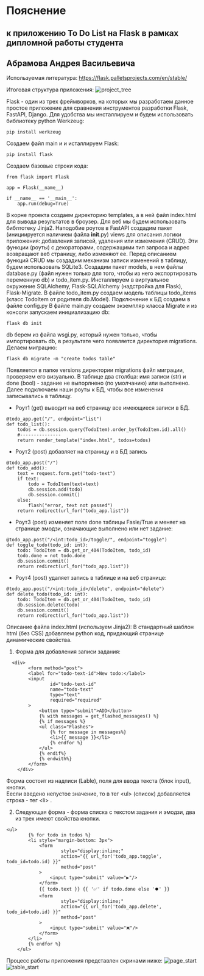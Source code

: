 # Пояснение 
## к приложению To Do List на Flask в рамках дипломной работы студента 
## Абрамова Андрея Васильевича

Используемая литература:
https://flask.palletsprojects.com/en/stable/

Итоговая структура приложения:
![project_tree](https://github.com/andrzejabramov/ToDoList_Flask/blob/master/screens/%20project_tree.png)

Flask - один из трех фреймворков, на которых мы разработаем данное простое приложение для сравнения инструментов разработки Flask, FastAPI, Django.
Для удобства мы инсталлируем и будем использовать библиотеку python Werkzeug: 
```commandline
pip install werkzeug
```
Создаем файл main и и исталлируем Flask:
```commandline
pip install flask
```
Создаем базовые строки кода:
```commandline
from flask import Flask

app = Flask(__name__)

if __name__ == '__main__':
    app.run(debug=True)
```
В корне проекта создаем директорию templates, а в ней файл index.html для вывода результатов в броузер.
Для веб мы будем использовать библтотеку Jinja2.
Наподобие роутов в FastAPI создадим пакет (инициируется наличием файла __init__.py) views для описания логики приложения: добавления записей, удаления или измемения (CRUD).
Эти функции (роуты) с декораторами, содержащими тип запроса и адрес возвращают веб страницу, либо изменяют ее.
Перед описанием функций CRUD мы создадим механизм записи изменений в таблицу, будем использовать SQLite3.
Создадим пакет models, в нем файлы database.py (файл нужен только для того, чтобы из него экспортировать переменную db) и todo_item.py. 
Инсталлируем в виртуальное окружение SQLAlchemy, Flask-SQLAlchemy (надстройка для Flask), Flask-Migrate.
В файле todo_item.py создаем модель таблицы todo_items (класс TodoItem от родителя db.Model).
Подключение к БД создаем в файле config.py
В файле main.py создаем экземпляр класса Migrate и из консоли запускаем инициализацию db:
```commandline
flask db init
```
db берем из файла wsgi.py, который нужен только, чтобы импортировать db, в результате чего появляется директория migrations.
Делаем миграцию:
```commandline
flask db migrate -m "create todos table" 
```
Появляется в папке versions директории migrations файл миграции, проверяем его визуально. В таблице два столбца: имя записи (str) и done (bool) - задание не выпорлнено (по умолчанию) или выполнено.
Далее подключаем наши роуты к БД, чтобы все изменения записывались в таблицу.  
- Роут1 (get) выводит на веб страницу все имеющиеся записи в БД.  
```commandline
@todo_app.get("/", endpoint="list")
def todo_list():
    todos = db.session.query(TodoItem).order_by(TodoItem.id).all()
    #---------------
    return render_template("index.html", todos=todos)
```
- Роут2 (post) добавляет на страницу и в БД запись
```commandline
@todo_app.post("/")
def todo_add():
    text = request.form.get("todo-text")
    if text:
        todo = TodoItem(text=text)
        db.session.add(todo)
        db.session.commit()
    else:
        flash("error, text not passed")
    return redirect(url_for("todo_app.list"))
```
- Роут3 (post) изменяет поле done таблицы Fasle/True и меняет на странице эмодзи, означающие выполнено или нет задание:
```commandline
@todo_app.post("/<int:todo_id>/toggle/", endpoint="toggle")
def toggle_todo(todo_id: int):
    todo: TodoItem = db.get_or_404(TodoItem, todo_id)
    todo.done = not todo.done
    db.session.commit()
    return redirect(url_for("todo_app.list"))
```
- Роут4 (post) удаляет запись в таблице и на веб странице:
```commandline
@todo_app.post("/<int:todo_id>/delete", endpoint="delete")
def delete_todo(todo_id: int):
    todo: TodoItem = db.get_or_404(TodoItem, todo_id)
    db.session.delete(todo)
    db.session.commit()
    return redirect(url_for("todo_app.list"))
```
Описание файла index.html (используем Jinja2):
В стандартный шаблон html (без CSS) добавляем python код, придающий странице динамические свойства.
1. Форма для добавления записи задания:
```commandline
  <div>
        <form method="post">
        <label for="todo-text-id">New todo:</label>
        <input
                id="todo-text-id"
                name="todo-text"
                type="text"
                required="required"
        >
            <button type="submit">ADD</button>
            {% with messages = get_flashed_messages() %}
            {% if messages %}
            <ul class="Flashes">
                {% for message in messages%}
                <li>{{ message }}</li>
                {% endfor %}
            </ul>
            {% endif%}
            {% endwith%}
        </form>
    </div>
```
Форма состоит из надписи (Lable), поля для ввода текста (блок input), кнопки.  
Еесли введено непустое значение, то в тег \<ul> (список) добавляется строка - тег \<li>  .

2. Следующая форма - форма списка с текстом задания и эмодзи, два из трех имеют свойства кнопки.
```commandline
<ul>
        {% for todo in todos %}
        <li style="margin-bottom: 3px">
            <form
                    style="display:inline;"
                    action="{{ url_for('todo_app.toggle', todo_id=todo.id) }}"
                    method="post"
            >
                <input type="submit" value="▶️️"/>
            </form>
            {{ todo.text }} {{ '✅' if todo.done else '⏺️' }}
            <form
                    style="display:inline;"
                    action="{{ url_for('todo_app.delete', todo_id=todo.id) }}"
                    method="post"
            >
                <input type="submit" value="❌"/>
            </form>
        </li>
        {% endfor %}
    </ul>
```
Процесс работы приложения представлен скринами нижe:
![page_start](https://github.com/andrzejabramov/ToDoList_Flask/blob/master/screens/Page_start.png)
![table_start](https://github.com/andrzejabramov/ToDoList_Flask/blob/master/screens/Table_start.png)